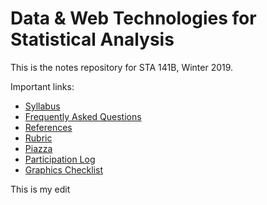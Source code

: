 # Data & Web Technologies for Statistical Analysis

This is the notes repository for STA 141B, Winter 2019.

Important links:

* [Syllabus](syllabus.pdf)
* [Frequently Asked Questions](faq.md)
* [References](https://github.com/nick-ulle/teaching-notes/blob/master/references/sta141b.md)
* [Rubric](rubric.pdf)
* [Piazza](https://piazza.com/uc_davis/winter2019/sta141b)
* [Participation Log](https://goo.gl/forms/I2Ws5iltOPLVJeEi1)
* [Graphics Checklist](https://github.com/nick-ulle/teaching-notes/blob/master/sta141a/graphics_checklist.pdf)

This is my edit
